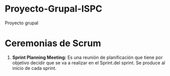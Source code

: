 # Proyecto-Grupal-ISPC
Proyecto grupal
# Ceremonias de Scrum
1. **Sprint Planning Meeting:** Es una reunión de planificación que tiene por objetivo decidir que se va a realizar en el Sprint.del sprint. Se produce al inicio de cada sprint.

